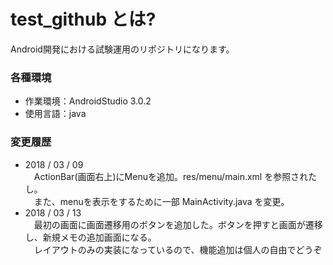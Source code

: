 # test_github とは?

Android開発における試験運用のリポジトリになります。

### 各種環境
- 作業環境：AndroidStudio 3.0.2
- 使用言語：java

### 変更履歴

- 2018 / 03 / 09<br>
<span>　</span>ActionBar(画面右上)にMenuを追加。res/menu/main.xml を参照されたし。<br>
<span>　</span>また、menuを表示をするために一部 MainActivity.java を変更。<br>
- 2018 / 03 / 13<br>
<span>　</span>最初の画面に画面遷移用のボタンを追加した。ボタンを押すと画面が遷移し、新規メモの追加画面になる。<br>
<span>　</span>レイアウトのみの実装になっているので、機能追加は個人の自由でどうぞ
